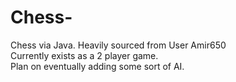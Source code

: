 # Chess-
Chess via Java. Heavily sourced from User Amir650  
Currently exists as a 2 player game.   
Plan on eventually adding some sort of AI.
